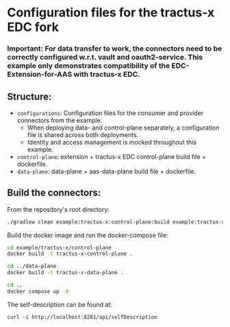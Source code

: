 # Configuration files for the tractus-x EDC fork

### Important: For data transfer to work, the connectors need to be correctly configured w.r.t. vault and oauth2-service. This example only demonstrates compatibility of the EDC-Extension-for-AAS with tractus-x EDC. 

## Structure:

- `configurations`: Configuration files for the consumer and provider connectors from the example.
    - When deploying data- and control-plane separately, a configuration file is shared across both deployments.
    - Identity and access management is mocked throughout this example.
- `control-plane`: extension + tractus-x EDC control-plane build file + dockerfile.
- `data-plane`: data-plane + aas-data-plane build file + dockerfile.

## Build the connectors:

From the repository's root directory:

```sh
./gradlew clean example:tractus-x:control-plane:build example:tractus-x:data-plane:build -x test
```

Build the docker image and run the docker-compose file:

```sh
cd example/tractus-x/control-plane
docker build -t tractus-x-control-plane .

cd ../data-plane
docker build -t tractus-x-data-plane .

cd ..
docker compose up -d
```

The self-description can be found at:
```shell
curl -i http://localhost:8281/api/selfDescription
```
